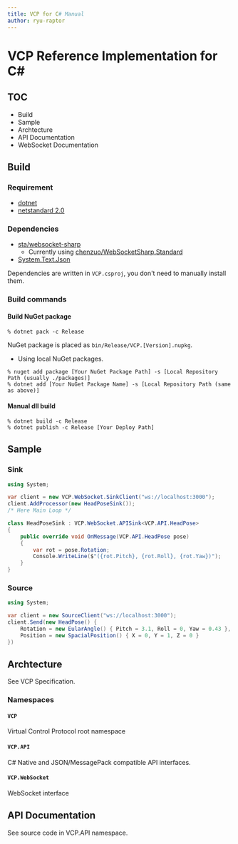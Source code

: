 ```yaml
---
title: VCP for C# Manual
author: ryu-raptor
---
```


# VCP Reference Implementation for C\#

## TOC
- Build
- Sample
- Archtecture
- API Documentation
- WebSocket Documentation

## Build

### Requirement
- [dotnet]()
- [netstandard 2.0](https://docs.microsoft.com/en-us/dotnet/standard/net-standard)

### Dependencies
- [sta/websocket-sharp](https://github.com/sta/websocket-sharp)
    - Currently using [chenzuo/WebSocketSharp.Standard](https://www.nuget.org/packages/WebSocketSharp.Standard)
- [System.Text.Json](https://www.nuget.org/packages/System.Text.Json)

Dependencies are written in `VCP.csproj`, you don't need to manually install them.

### Build commands

#### Build NuGet package
```
% dotnet pack -c Release
```
NuGet package is placed as `bin/Release/VCP.[Version].nupkg`.

- Using local NuGet packages.
```
% nuget add package [Your NuGet Package Path] -s [Local Repository Path (usually ./packages)]
% dotnet add [Your NuGet Package Name] -s [Local Repository Path (same as above)]
```

#### Manual dll build
```
% dotnet build -c Release
% dotnet publish -c Release [Your Deploy Path]
```

## Sample

### Sink
``` csharp
using System;

var client = new VCP.WebSocket.SinkClient("ws://localhost:3000");
client.AddProcessor(new HeadPoseSink());
/* Here Main Loop */

class HeadPoseSink : VCP.WebSocket.APISink<VCP.API.HeadPose>
{
    public override void OnMessage(VCP.API.HeadPose pose)
    {
        var rot = pose.Rotation;
        Console.WriteLine($"({rot.Pitch}, {rot.Roll}, {rot.Yaw})");
    }
}
```

### Source
``` csharp
using System;

var client = new SourceClient("ws://localhost:3000");
client.Send(new HeadPose() {
    Rotation = new EularAngle() { Pitch = 3.1, Roll = 0, Yaw = 0.43 },
    Position = new SpacialPosition() { X = 0, Y = 1, Z = 0 }
})
```

## Archtecture
See VCP Specification.

### Namespaces

#### `VCP`
Virtual Control Protocol root namespace

#### `VCP.API`
C# Native and JSON/MessagePack compatible API interfaces.

#### `VCP.WebSocket`
WebSocket interface

## API Documentation

See source code in VCP.API namespace.
